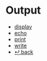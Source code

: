 Output
======

- [display](display.md)
- [echo](echo.md)
- [print](print.md)
- [write](write.md)
- [↵ back](../README.md)
